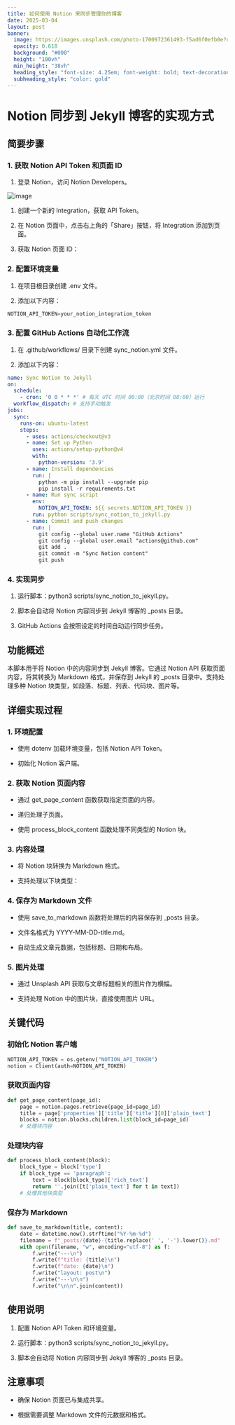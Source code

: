 ```yaml
---
title: 如何使用 Notion 来同步管理你的博客
date: 2025-03-04
layout: post
banner:
  image: https://images.unsplash.com/photo-1700972361493-f5ad6f0efb0e?crop=entropy&cs=tinysrgb&fit=max&fm=jpg&ixid=M3w2OTIwMzJ8MHwxfHJhbmRvbXx8fHx8fHx8fDE3NDEwNTIxOTd8&ixlib=rb-4.0.3&q=80&w=1080
  opacity: 0.618
  background: "#000"
  height: "100vh"
  min_height: "38vh"
  heading_style: "font-size: 4.25em; font-weight: bold; text-decoration: underline"
  subheading_style: "color: gold"
---
```


# Notion 同步到 Jekyll 博客的实现方式

## 简要步骤

### 1. 获取 Notion API Token 和页面 ID

1. 登录 Notion，访问 Notion Developers。

![image](https://prod-files-secure.s3.us-west-2.amazonaws.com/a7a0cc5a-89b9-4cda-8686-1fba0ca52f40/d19c1afe-dea5-4312-9333-786b0ba83054/image.png?X-Amz-Algorithm=AWS4-HMAC-SHA256&X-Amz-Content-Sha256=UNSIGNED-PAYLOAD&X-Amz-Credential=ASIAZI2LB466THNL6RIM%2F20250304%2Fus-west-2%2Fs3%2Faws4_request&X-Amz-Date=20250304T013637Z&X-Amz-Expires=3600&X-Amz-Security-Token=IQoJb3JpZ2luX2VjEKj%2F%2F%2F%2F%2F%2F%2F%2F%2F%2FwEaCXVzLXdlc3QtMiJHMEUCIQCHKE16BDzOsOatyxuz1aWAoblIkGvtDtqR%2BKezmvlwyQIgbHdBJn4l2kyO2IJEV7JoToAl0DZsMMY9LLA2g7TJPEYqiAQI4f%2F%2F%2F%2F%2F%2F%2F%2F%2F%2FARAAGgw2Mzc0MjMxODM4MDUiDMV2yUi59cyulcbNOircAz%2F5RrZmTUSUVtJ1iLR8vUbsuXZXdU9edAmnqL8%2FOSZgVmaupE%2FxKtUS67nl6JckzVF4pcncfGkhhV0KWBT7uguARSYsMNIzhdl6sX3lB3R2mQmsqT5aEjFGpAHA7Gswbc8ROexrXY6bMp9BW28sjBqb8Eqo4GAzTVPZZSFmlqJ0WYNG8%2BSbSvgLY%2F5m7WcSqRgzBPlOO77lrCPL2vFvv2msOF0BbKYNvrrBNQzdCrOLk9d2r4A9j4vimfoasbpiorVvxsEQDH2ksL7bL566sidj7YA%2F3sFnVx9Z1gdN7dbHx5S%2Bc4URjqIbQpPTDwfST%2BoPdTF3Yu13nRUS7ND%2FXu22lbUu100h4Gusef8bHqJMjpmErd18ljg4PrifH1Nd2dGdHjyUAk5fZ%2Fa4RXBhj%2FkeKmYJmGY4zxd6qQLVEuW2xlmue8NUcpBd9wF%2Fknjp1WURtnJ5AceYpK4upWbZJjyxu0QjjHOmJEqZLWmyhJfqffMLlTw%2FcqRr5%2F%2Blo0%2FByeA1s3eT12KFgs2OxW2JDAwjj7ul6ucehWMTBxoJLyHIShHiofZFmxmRF33KlE31F5oB6HpNwCztjdrl%2F%2F%2FaeJX6wwsIalqmGMMRJ6dbNHlrlofAVTpV%2Bx1cXuFlMNP4mL4GOqUBmivzS4t4%2BemhxZjhywVTUF885fEzIFpUObCb7lW9jZroBQU2efcbKNBjjMiCH3vCfROhdbTeqq5ytbXloHCq59p3G2EdsG5KJExkRsOHOxJAAYbQGNW1rMGXVGIy5x11cEYJA0n5sHJdKCV0EfY7DtyegrpaclOOnGobJeY%2Bu1gzJLQdRA8m73%2B9gf5FLNJmjWpPwR3viMOqvh77g6ontBezFCXH&X-Amz-Signature=8b17e4ed6d8746bf6d59f205f53bc0b44e782041833d369253dc1676bcfde5be&X-Amz-SignedHeaders=host&x-id=GetObject)

1. 创建一个新的 Integration，获取 API Token。

1. 在 Notion 页面中，点击右上角的「Share」按钮，将 Integration 添加到页面。

1. 获取 Notion 页面 ID：


### 2. 配置环境变量

1. 在项目根目录创建 .env 文件。

1. 添加以下内容：

```javascript
NOTION_API_TOKEN=your_notion_integration_token
```

### 3. 配置 GitHub Actions 自动化工作流

1. 在 .github/workflows/ 目录下创建 sync_notion.yml 文件。

1. 添加以下内容：

```yaml
name: Sync Notion to Jekyll
on:
  schedule:
    - cron: '0 0 * * *' # 每天 UTC 时间 00:00（北京时间 08:00）运行
  workflow_dispatch: # 支持手动触发
jobs:
  sync:
    runs-on: ubuntu-latest
    steps:
      - uses: actions/checkout@v3
      - name: Set up Python
        uses: actions/setup-python@v4
        with:
          python-version: '3.9'
      - name: Install dependencies
        run: |
          python -m pip install --upgrade pip
          pip install -r requirements.txt
      - name: Run sync script
        env:
          NOTION_API_TOKEN: ${{ secrets.NOTION_API_TOKEN }}
        run: python scripts/sync_notion_to_jekyll.py
      - name: Commit and push changes
        run: |
          git config --global user.name "GitHub Actions"
          git config --global user.email "actions@github.com"
          git add .
          git commit -m "Sync Notion content"
          git push
```

### 4. 实现同步

1. 运行脚本：python3 scripts/sync_notion_to_jekyll.py。

1. 脚本会自动将 Notion 内容同步到 Jekyll 博客的 _posts 目录。

1. GitHub Actions 会按照设定的时间自动运行同步任务。

## 功能概述

本脚本用于将 Notion 中的内容同步到 Jekyll 博客。它通过 Notion API 获取页面内容，将其转换为 Markdown 格式，并保存到 Jekyll 的 _posts 目录中。支持处理多种 Notion 块类型，如段落、标题、列表、代码块、图片等。

## 详细实现过程

### 1. 环境配置

- 使用 dotenv 加载环境变量，包括 Notion API Token。

- 初始化 Notion 客户端。

### 2. 获取 Notion 页面内容

- 通过 get_page_content 函数获取指定页面的内容。

- 递归处理子页面。

- 使用 process_block_content 函数处理不同类型的 Notion 块。

### 3. 内容处理

- 将 Notion 块转换为 Markdown 格式。

- 支持处理以下块类型：


### 4. 保存为 Markdown 文件

- 使用 save_to_markdown 函数将处理后的内容保存到 _posts 目录。

- 文件名格式为 YYYY-MM-DD-title.md。

- 自动生成文章元数据，包括标题、日期和布局。

### 5. 图片处理

- 通过 Unsplash API 获取与文章标题相关的图片作为横幅。

- 支持处理 Notion 中的图片块，直接使用图片 URL。

## 关键代码

### 初始化 Notion 客户端

```python
NOTION_API_TOKEN = os.getenv("NOTION_API_TOKEN")
notion = Client(auth=NOTION_API_TOKEN)
```

### 获取页面内容

```python
def get_page_content(page_id):
    page = notion.pages.retrieve(page_id=page_id)
    title = page['properties']['title']['title'][0]['plain_text']
    blocks = notion.blocks.children.list(block_id=page_id)
    # 处理块内容
```

### 处理块内容

```python
def process_block_content(block):
    block_type = block['type']
    if block_type == 'paragraph':
        text = block[block_type]['rich_text']
        return ''.join([t['plain_text'] for t in text])
    # 处理其他块类型
```

### 保存为 Markdown

```python
def save_to_markdown(title, content):
    date = datetime.now().strftime("%Y-%m-%d")
    filename = f"_posts/{date}-{title.replace(' ', '-').lower()}.md"
    with open(filename, "w", encoding="utf-8") as f:
        f.write("---\n")
        f.write(f"title: {title}\n")
        f.write(f"date: {date}\n")
        f.write("layout: post\n")
        f.write("---\n\n")
        f.write("\n\n".join(content))
```

## 使用说明

1. 配置 Notion API Token 和环境变量。

1. 运行脚本：python3 scripts/sync_notion_to_jekyll.py。

1. 脚本会自动将 Notion 内容同步到 Jekyll 博客的 _posts 目录。

## 注意事项

- 确保 Notion 页面已与集成共享。

- 根据需要调整 Markdown 文件的元数据和格式。